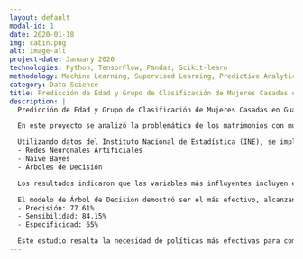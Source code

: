 ```yaml
---
layout: default
modal-id: 1
date: 2020-01-18
img: cabin.png
alt: image-alt
project-date: January 2020
technologies: Python, TensorFlow, Pandas, Scikit-learn
methodology: Machine Learning, Supervised Learning, Predictive Analytics
category: Data Science
title: Predicción de Edad y Grupo de Clasificación de Mujeres Casadas en Guatemala (2011-2019)
description: |
  Predicción de Edad y Grupo de Clasificación de Mujeres Casadas en Guatemala (2011-2019)

  En este proyecto se analizó la problemática de los matrimonios con mujeres menores de edad en Guatemala, un fenómeno recurrente a pesar de las reformas legales. 

  Utilizando datos del Instituto Nacional de Estadística (INE), se implementaron modelos de aprendizaje automático como:
  - Redes Neuronales Artificiales
  - Naïve Bayes
  - Árboles de Decisión

  Los resultados indicaron que las variables más influyentes incluyen el nivel educativo, la etnia, la edad del hombre y factores geográficos.

  El modelo de Árbol de Decisión demostró ser el más efectivo, alcanzando:
  - Precisión: 77.61%
  - Sensibilidad: 84.15%
  - Especificidad: 65%

  Este estudio resalta la necesidad de políticas más efectivas para combatir este fenómeno y proporciona una herramienta predictiva para identificar áreas donde esta problemática es más prevalente.
---
```

